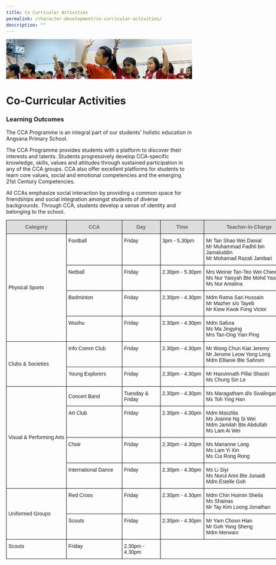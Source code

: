 ```yaml
---
title: Co Curricular Activities
permalink: /character-development/co-curricular-activities/
description: ""
---
```

![](/images/School%20Development%20Programmes.jpg)


Co-Curricular Activities
========================

### Learning Outcomes

The CCA Programme is an integral part of our students' holistic education in Angsana Primary School.

  

The CCA Programme provides students with a platform to discover their interests and talents. Students progressively develop CCA-specific knowledge, skills, values and attitudes through sustained participation in any of the CCA groups. CCA also offer excellent platforms for students to learn core values, social and emotional competencies and the emerging 21st&nbsp;Century Competencies.

  

All CCAs emphasize social interaction by providing a common space for friendships and social integration amongst students of diverse backgrounds. Through CCA, students develop a sense of identity and belonging to the school.


<style type="text/css">
.tg  {border-collapse:collapse;border-spacing:0;}
.tg td{border-color:black;border-style:solid;border-width:1px;font-family:Arial, sans-serif;font-size:14px;
  overflow:hidden;padding:10px 5px;word-break:normal;}
.tg th{border-color:black;border-style:solid;border-width:1px;font-family:Arial, sans-serif;font-size:14px;
  font-weight:normal;overflow:hidden;padding:10px 5px;word-break:normal;}
.tg .tg-cly1{text-align:left;vertical-align:middle}
.tg .tg-feqv{background-color:#DDD;color:#666;font-weight:bold;text-align:center;vertical-align:middle}
.tg .tg-0lax{text-align:left;vertical-align:top}
</style>
<table style="undefined;table-layout: fixed; width: 782px" class="tg">
<colgroup>
<col style="width: 163px">
<col style="width: 151px">
<col style="width: 104px">
<col style="width: 119px">
<col style="width: 245px">
</colgroup>
<thead>
  <tr>
    <th class="tg-feqv"><span style="color:#666;background-color:#DDD">Category</span></th>
    <th class="tg-feqv"><span style="color:#666;background-color:#DDD">CCA</span></th>
    <th class="tg-feqv"><span style="color:#666;background-color:#DDD">Day</span></th>
    <th class="tg-feqv"><span style="color:#666;background-color:#DDD">Time</span></th>
    <th class="tg-feqv"><span style="color:#666;background-color:#DDD">Teacher-in-Charge</span></th>
  </tr>
</thead>
<tbody>
  <tr>
    <td rowspan="4" class="tg-cly1">Physical Sports</td>
    <td class="tg-0lax">Football</td>
    <td class="tg-0lax">Friday</td>
    <td class="tg-0lax">3pm - 5.30pm</td>
    <td class="tg-0lax">Mr Tan Shao Wei Danial<br>Mr Muhammad Fadhli bin Jamaluddin<br>Mr Mohamad Razali Jambari<br></td>
  </tr>
  <tr>
    <td class="tg-0lax">Netball</td>
    <td class="tg-0lax">Friday</td>
    <td class="tg-0lax">2.30pm - 5.30pm</td>
    <td class="tg-0lax">Mrs Weinie Tan-Teo Wei Chiew<br>Ms Nur Yaisyah Bte Mohd Yasin<br>Ms Nur Amalina<br></td>
  </tr>
  <tr>
    <td class="tg-0lax">Badminton</td>
    <td class="tg-0lax">Friday</td>
    <td class="tg-0lax">2.30pm - 4.30pm</td>
    <td class="tg-0lax">Mdm Ratna Sari Hussain<br>Mr Mazher s/o Tayeb<br>Mr Kiew Kwok Fong Victor</td>
  </tr>
  <tr>
    <td class="tg-0lax">Wushu</td>
    <td class="tg-0lax"> Friday</td>
    <td class="tg-0lax">2.30pm - 4.30pm</td>
    <td class="tg-0lax">Mdm Safura<br>Ms Ma Jingying<br>Mrs Tan-Ong Yian Ping<br></td>
  </tr>
  <tr>
    <td rowspan="2" class="tg-cly1">Clubs &amp; Societies</td>
    <td class="tg-0lax">Info Comm Club</td>
    <td class="tg-0lax">Friday</td>
    <td class="tg-0lax">2.30pm - 4.30pm</td>
    <td class="tg-0lax">Mr Wong Chun Kiat Jeremy<br>Mr Jerome Leow Yong Long<br>Mdm Ellianie Bte Sahrom<br></td>
  </tr>
  <tr>
    <td class="tg-0lax">Young Explorers</td>
    <td class="tg-0lax">Friday</td>
    <td class="tg-0lax">2.30pm - 4.30pm</td>
    <td class="tg-0lax">Mr Hasvinnath Pillai Shastri<br>Ms Chung Sin Le<br></td>
  </tr>
  <tr>
    <td rowspan="5" class="tg-cly1">Visual &amp; Performing Arts</td>
    <td rowspan="2" class="tg-cly1">Concert Band</td>
    <td class="tg-0lax">Tuesday &amp; Friday</td>
    <td class="tg-0lax">2.30pm - 4.30pm</td>
    <td rowspan="2" class="tg-0lax">Ms Maragatham d/o Sivalingam<br>Ms Toh Ying Han<br></td>
  </tr>
  <tr>
  </tr>
  <tr>
    <td class="tg-0lax">Art Club</td>
    <td class="tg-0lax">Friday</td>
    <td class="tg-0lax">2.30pm - 4.30pm</td>
    <td class="tg-0lax">Mdm Maszlita<br>Ms Joanne Ng Si Wei<br>
		Mdm Jamilah Bte Abdullah<br>Ms Lam Ai Wei<br></td>
  </tr>
  <tr>
    <td class="tg-0lax">Choir</td>
    <td class="tg-0lax">Friday</td>
    <td class="tg-0lax">2.30pm - 4.30pm</td>
    <td class="tg-0lax">Ms Marianne Long<br>Ms Lam Yi Xin<br>Ms Cui Rong Rong<br></td>
  </tr>
  <tr>
    <td class="tg-0lax">International Dance</td>
    <td class="tg-0lax">Friday</td>
    <td class="tg-0lax">2.30pm - 4.30pm</td>
    <td class="tg-0lax">Ms Li Siyi<br>Ms Nurul Arini Bte Junaidi<br>Mdm Estelle Goh<br></td>
  </tr>
  <tr>
    <td rowspan="2" class="tg-cly1">Uniformed Groups</td>
    <td class="tg-0lax">Red Cross</td>
    <td class="tg-0lax">Friday</td>
    <td class="tg-0lax">2.30pm - 4.30pm</td>
    <td class="tg-0lax">Mdm Chin Huimin Sheila<br>Ms Shainas<br>Mr Tay Kim Loong Jonathan <br></td>
  </tr>
  <tr>
    <td class="tg-0lax">Scouts</td>
    <td class="tg-0lax">Friday</td>
    <td class="tg-0lax">2.30pm - 4.30pm</td>
    <td class="tg-0lax">Mr Yam Choon Hian<br>Mr Goh Yong Sheng<br>Mdm Merwani</td>
	</tr>
	 <tr>
    <td class="tg-0lax">Scouts</td>
    <td class="tg-0lax">Friday</td>
    <td class="tg-0lax">2.30pm - 4.30pm</td>
   
</tbody>
</table>